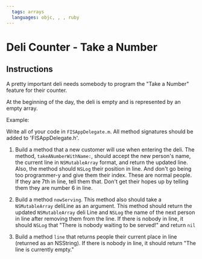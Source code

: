 ```yaml
---
  tags: arrays
  languages: objc, , , ruby
---
```


# Deli Counter - Take a Number

## Instructions

A pretty important deli needs somebody to program the "Take a Number" feature for their counter.

At the beginning of the day, the deli is empty and is represented by an empty array.

Example: 


Write all of your code in `FISAppDelegate.m`.  All method signatures should be added to 'FISAppDelegate.h'.

1. Build a method that a new customer will use when entering the deli. The method, `takeANumberWithName:`, should accept the new person's name, the current line in `NSMutableArray` format, and return the updated line. Also, the method should `NSLog` their position in line. And don't go being too programmer-y and give them their index. These are normal people. If they are 7th in line, tell them that. Don't get their hopes up by telling them they are number 6 in line.

2. Build a method `nowServing`. This method also should take a `NSMutableArray` deliLine as an argument. This method should return the updated `NSMutableArray` deli Line and `NSLog` the name of the next person in line after removing them from the line. If there is nobody in line, it should `NSLog` that "There is nobody waiting to be served!" and return `nil`

3. Build a method `line` that returns people their current place in line (returned as an NSString). If there is nobody in line, it should return "The line is currently empty."
